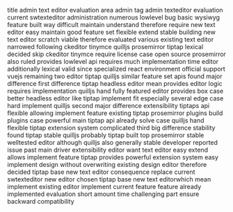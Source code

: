 title admin text editor evaluation area admin tag admin texteditor evaluation current swtexteditor administration numerous lowlevel bug basic wysiwyg feature built way difficult maintain understand therefore require new text editor easy maintain good feature set flexible extend stable building new text editor scratch viable therefore evaluated various existing text editor narrowed following ckeditor tinymce quilljs prosemirror tiptap lexical decided skip ckeditor tinymce require license case open source prosemirror also ruled provides lowlevel api requires much implementation time editor additionally lexical valid since specialized react environment official support vuejs remaining two editor tiptap quilljs similar feature set apis found major difference first difference tiptap headless editor mean provides editor logic requires implementation quilljs hand fully featured editor provides box case better headless editor like tiptap implement fit especially several edge case hard implement quilljs second major difference extensibility tiptaps api flexible allowing implement feature existing tiptap prosemirror plugins build plugins case powerful main tiptap api already solve case quilljs hand flexible tiptap extension system complicated third big difference stability found tiptap stable quilljs probably tiptap built top prosemirror stable welltested editor although quilljs also generally stable developer reported issue past main driver extensibility editor want text editor easy extend allows implement feature tiptap provides powerful extension system easy implement design without overwriting existing design editor therefore decided tiptap base new text editor consequence replace current swtexteditor new editor chosen tiptap base new text editorwhich mean implement existing editor implement current feature feature already implemented evaluation short amount time challenging part ensure backward compatibility